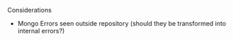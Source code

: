 Considerations

- Mongo Errors seen outside repository (should they be transformed into internal errors?)
